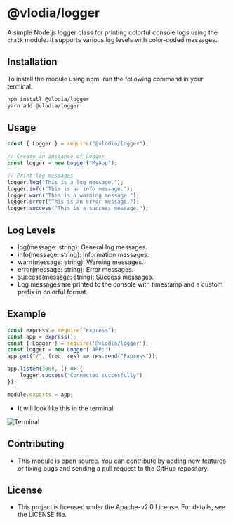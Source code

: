 # @vlodia/logger

A simple Node.js logger class for printing colorful console logs using the `chalk` module. It supports various log levels with color-coded messages.

## Installation

To install the module using npm, run the following command in your terminal:

```bash
npm install @vlodia/logger
yarn add @vlodia/logger
```
## Usage
```javascript
const { Logger } = require("@vlodia/logger");

// Create an instance of Logger
const logger = new Logger("MyApp");

// Print log messages
logger.log("This is a log message.");
logger.info("This is an info message.");
logger.warn("This is a warning message.");
logger.error("This is an error message.");
logger.success("This is a success message.");
```
## Log Levels
* log(message: string): General log messages.
* info(message: string): Information messages.
* warn(message: string): Warning messages.
* error(message: string): Error messages.
* success(message: string): Success messages.
* Log messages are printed to the console with timestamp and a custom prefix in colorful format.

## Example
```javascript
const express = require("express");
const app = express();
const { Logger } = require('@vlodia/logger');
const logger = new Logger('APP:')
app.get("/", (req, res) => res.send("Express"));

app.listen(3000, () => {
    logger.success("Connected succesfully")
});

module.exports = app;
```
* It will look like this in the terminal

![Terminal](https://cdn.discordapp.com/attachments/1254740352515178557/1256532463031685150/image.png?ex=66811c8c&is=667fcb0c&hm=19cda13e119c2e30f39781d58baedfc3c1be4b1999a1aa740c0437891feb2d18&)

## Contributing
* This module is open source. You can contribute by adding new features or fixing bugs and sending a pull request to the GitHub repository.

## License
* This project is licensed under the Apache-v2.0 License. For details, see the LICENSE file.
